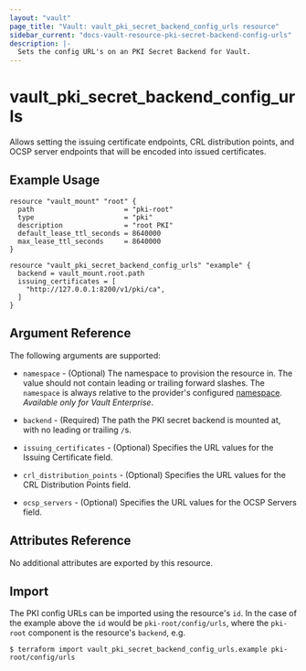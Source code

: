 ```yaml
---
layout: "vault"
page_title: "Vault: vault_pki_secret_backend_config_urls resource"
sidebar_current: "docs-vault-resource-pki-secret-backend-config-urls"
description: |-
  Sets the config URL's on an PKI Secret Backend for Vault.
---
```


# vault\_pki\_secret\_backend\_config\_urls

Allows setting the issuing certificate endpoints, CRL distribution points, and OCSP server endpoints that will be encoded into issued certificates.

## Example Usage

```hcl
resource "vault_mount" "root" {
  path                      = "pki-root"
  type                      = "pki"
  description               = "root PKI"
  default_lease_ttl_seconds = 8640000
  max_lease_ttl_seconds     = 8640000
}

resource "vault_pki_secret_backend_config_urls" "example" {
  backend = vault_mount.root.path
  issuing_certificates = [
    "http://127.0.0.1:8200/v1/pki/ca",
  ]
}
```

## Argument Reference

The following arguments are supported:

* `namespace` - (Optional) The namespace to provision the resource in.
  The value should not contain leading or trailing forward slashes.
  The `namespace` is always relative to the provider's configured [namespace](/docs/providers/vault#namespace).
   *Available only for Vault Enterprise*.

* `backend` - (Required) The path the PKI secret backend is mounted at, with no leading or trailing `/`s.

* `issuing_certificates` - (Optional) Specifies the URL values for the Issuing Certificate field.

* `crl_distribution_points` - (Optional) Specifies the URL values for the CRL Distribution Points field.

* `ocsp_servers` - (Optional) Specifies the URL values for the OCSP Servers field.

## Attributes Reference

No additional attributes are exported by this resource.

## Import

The PKI config URLs can be imported using the resource's `id`. 
In the case of the example above the `id` would be `pki-root/config/urls`, 
where the `pki-root` component is the resource's `backend`, e.g.

```
$ terraform import vault_pki_secret_backend_config_urls.example pki-root/config/urls
```
